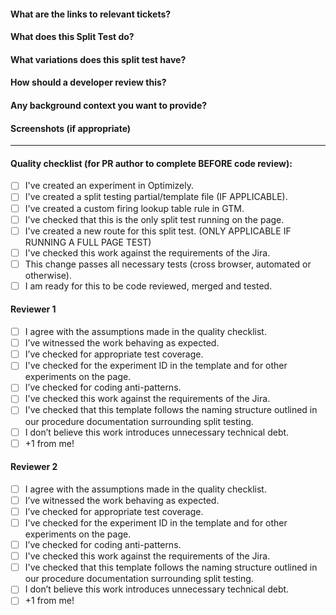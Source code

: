 #### What are the links to relevant tickets?
#### What does this Split Test do?
#### What variations does this split test have?
#### How should a developer review this?
#### Any background context you want to provide?
#### Screenshots (if appropriate)
---
#### Quality checklist (for PR author to complete BEFORE code review):
- [ ] I've created an experiment in Optimizely.
- [ ] I've created a split testing partial/template file (IF APPLICABLE).
- [ ] I've created a custom firing lookup table rule in GTM.
- [ ] I've checked that this is the only split test running on the page.
- [ ] I've created a new route for this split test. (ONLY APPLICABLE IF RUNNING A FULL PAGE TEST)
- [ ] I've checked this work against the requirements of the Jira.
- [ ] This change passes all necessary tests (cross browser, automated or otherwise).
- [ ] I am ready for this to be code reviewed, merged and tested.

#### Reviewer 1
- [ ] I agree with the assumptions made in the quality checklist.
- [ ] I’ve witnessed the work behaving as expected.
- [ ] I’ve checked for appropriate test coverage.
- [ ] I've checked for the experiment ID in the template and for other experiments on the page.
- [ ] I’ve checked for coding anti-patterns.
- [ ] I've checked this work against the requirements of the Jira.
- [ ] I've checked that this template follows the naming structure outlined in our procedure documentation surrounding split testing.
- [ ] I don’t believe this work introduces unnecessary technical debt.
- [ ] +1 from me!

#### Reviewer 2
- [ ] I agree with the assumptions made in the quality checklist.
- [ ] I’ve witnessed the work behaving as expected.
- [ ] I’ve checked for appropriate test coverage.
- [ ] I've checked for the experiment ID in the template and for other experiments on the page.
- [ ] I’ve checked for coding anti-patterns.
- [ ] I've checked this work against the requirements of the Jira.
- [ ] I've checked that this template follows the naming structure outlined in our procedure documentation surrounding split testing.
- [ ] I don’t believe this work introduces unnecessary technical debt.
- [ ] +1 from me!